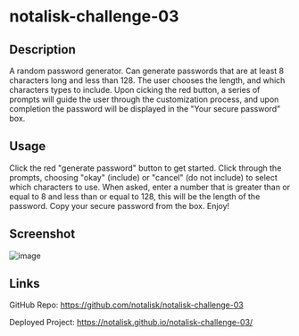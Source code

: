 # notalisk-challenge-03

## Description

A random password generator. Can generate passwords that are at least 8 characters long and less than 128. The user chooses the length, and which characters types to include. Upon cicking the red button, a series of prompts will guide the user through the customization process, and upon completion the password will be displayed in the "Your secure password" box.

## Usage

Click the red "generate password" button to get started. Click through the prompts, choosing "okay" (include) or "cancel" (do not include) to select which characters to use. When asked, enter a number that is greater than or equal to 8 and less than or equal to 128, this will be the length of the password. Copy your secure password from the box. Enjoy!

## Screenshot

![image](https://user-images.githubusercontent.com/81662512/230676415-eca4bbf0-bbb4-4cc1-9260-c755e86c3e39.png)

## Links

GitHub Repo:
https://github.com/notalisk/notalisk-challenge-03

Deployed Project:
https://notalisk.github.io/notalisk-challenge-03/
